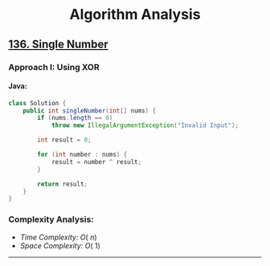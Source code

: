 <br>
<h1 align="center">Algorithm Analysis</h1>

## [136. Single Number](https://leetcode.com/problems/single-number/)

### Approach I: Using XOR

#### Java:
```java
class Solution {
    public int singleNumber(int[] nums) {
        if (nums.length == 0)
            throw new IllegalArgumentException("Invalid Input");

        int result = 0;

        for (int number : nums) {
            result = number ^ result; 
        }

        return result;
    }
}
```

[//]: # (#### Go:)

[//]: # (```go)

[//]: # (func solution&#40;&#41; {)

[//]: # ()
[//]: # (})

[//]: # (```)

### Complexity Analysis:

- *Time Complexity:* $O(\ n)$
- *Space Complexity:* $O(\ 1)$


---


